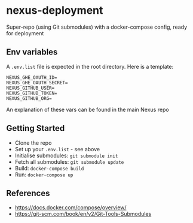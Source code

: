# nexus-deployment
Super-repo (using Git submodules) with a docker-compose config, ready for deployment

## Env variables
A `.env.list` file is expected in the root directory. Here is a template:

```
NEXUS_GHE_OAUTH_ID=
NEXUS_GHE_OAUTH_SECRET=
NEXUS_GITHUB_USER=
NEXUS_GITHUB_TOKEN=
NEXUS_GITHUB_ORG=
```

An explanation of these vars can be found in the main Nexus repo

## Getting Started
- Clone the repo
- Set up your `.env.list` - see above
- Initialise submodules: `git submodule init`
- Fetch all submodules: `git submodule update`
- Build: `docker-compose build`
- Run: `docker-compose up`

## References
- https://docs.docker.com/compose/overview/
- https://git-scm.com/book/en/v2/Git-Tools-Submodules
